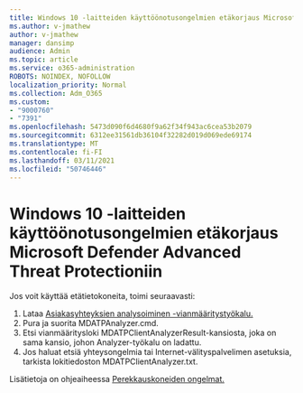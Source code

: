 ```yaml
---
title: Windows 10 -laitteiden käyttöönotusongelmien etäkorjaus Microsoft Defender Advanced Threat Protectioniin
ms.author: v-jmathew
author: v-jmathew
manager: dansimp
audience: Admin
ms.topic: article
ms.service: o365-administration
ROBOTS: NOINDEX, NOFOLLOW
localization_priority: Normal
ms.collection: Adm_O365
ms.custom:
- "9000760"
- "7391"
ms.openlocfilehash: 5473d090f6d4680f9a62f34f943ac6cea53b2079
ms.sourcegitcommit: 6312ee31561db36104f32282d019d069ede69174
ms.translationtype: MT
ms.contentlocale: fi-FI
ms.lasthandoff: 03/11/2021
ms.locfileid: "50746446"
---
```

# <a name="remotely-fix-problems-with-onboarding-windows-10-devices-to-microsoft-defender-advanced-threat-protection"></a>Windows 10 -laitteiden käyttöönotusongelmien etäkorjaus Microsoft Defender Advanced Threat Protectioniin

Jos voit käyttää etätietokoneita, toimi seuraavasti:

1. Lataa [Asiakasyhteyksien analysoiminen -vianmääritystyökalu.](https://go.microsoft.com/fwlink/?linkid=2143466)
2. Pura ja suorita MDATPAnalyzer.cmd.
3. Etsi vianmääritysloki MDATPClientAnalyzerResult-kansiosta, joka on sama kansio, johon Analyzer-työkalu on ladattu.
4. Jos haluat etsiä yhteysongelmia tai Internet-välityspalvelimen asetuksia, tarkista lokitiedoston MDATPClientAnalyzer.txt.

Lisätietoja on ohjeaiheessa [Perekkauskoneiden ongelmat.](https://go.microsoft.com/fwlink/?linkid=2143634)
